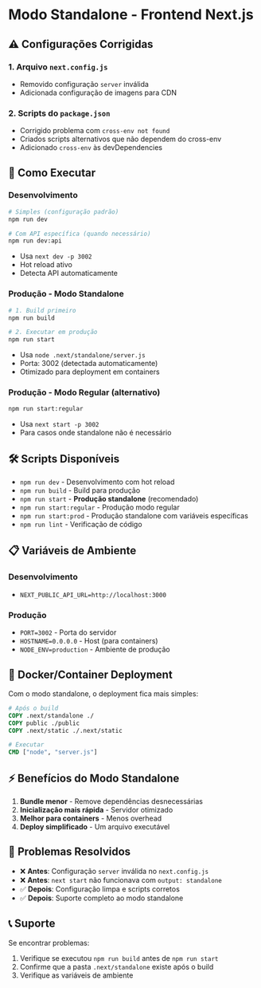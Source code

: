 # Modo Standalone - Frontend Next.js

## ⚠️ Configurações Corrigidas

### 1. Arquivo `next.config.js`
- Removido configuração `server` inválida
- Adicionada configuração de imagens para CDN

### 2. Scripts do `package.json`
- Corrigido problema com `cross-env not found`
- Criados scripts alternativos que não dependem do cross-env
- Adicionado `cross-env` às devDependencies

## 🚀 Como Executar

### Desenvolvimento
```bash
# Simples (configuração padrão)
npm run dev

# Com API específica (quando necessário)
npm run dev:api
```
- Usa `next dev -p 3002`
- Hot reload ativo
- Detecta API automaticamente

### Produção - Modo Standalone
```bash
# 1. Build primeiro
npm run build

# 2. Executar em produção
npm run start
```
- Usa `node .next/standalone/server.js`
- Porta: 3002 (detectada automaticamente)
- Otimizado para deployment em containers

### Produção - Modo Regular (alternativo)
```bash
npm run start:regular
```
- Usa `next start -p 3002`
- Para casos onde standalone não é necessário

## 🛠️ Scripts Disponíveis

- `npm run dev` - Desenvolvimento com hot reload
- `npm run build` - Build para produção
- `npm run start` - **Produção standalone** (recomendado)
- `npm run start:regular` - Produção modo regular
- `npm run start:prod` - Produção standalone com variáveis específicas
- `npm run lint` - Verificação de código

## 📋 Variáveis de Ambiente

### Desenvolvimento
- `NEXT_PUBLIC_API_URL=http://localhost:3000`

### Produção
- `PORT=3002` - Porta do servidor
- `HOSTNAME=0.0.0.0` - Host (para containers)
- `NODE_ENV=production` - Ambiente de produção

## 🐳 Docker/Container Deployment

Com o modo standalone, o deployment fica mais simples:

```dockerfile
# Após o build
COPY .next/standalone ./
COPY public ./public
COPY .next/static ./.next/static

# Executar
CMD ["node", "server.js"]
```

## ⚡ Benefícios do Modo Standalone

1. **Bundle menor** - Remove dependências desnecessárias
2. **Inicialização mais rápida** - Servidor otimizado
3. **Melhor para containers** - Menos overhead
4. **Deploy simplificado** - Um arquivo executável

## 🔧 Problemas Resolvidos

- ❌ **Antes**: Configuração `server` inválida no `next.config.js`
- ❌ **Antes**: `next start` não funcionava com `output: standalone`
- ✅ **Depois**: Configuração limpa e scripts corretos
- ✅ **Depois**: Suporte completo ao modo standalone

## 📞 Suporte

Se encontrar problemas:
1. Verifique se executou `npm run build` antes de `npm run start`
2. Confirme que a pasta `.next/standalone` existe após o build
3. Verifique as variáveis de ambiente 